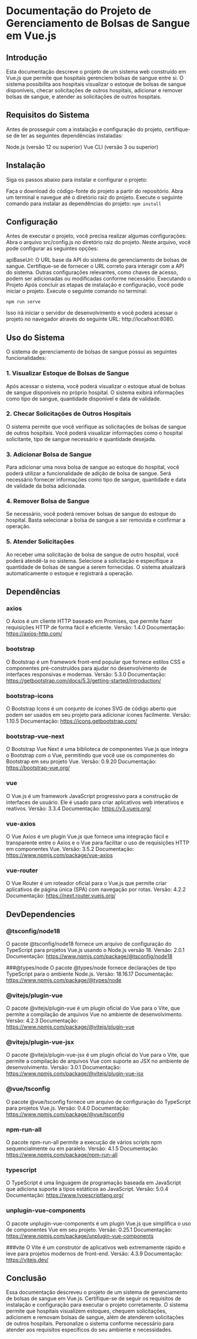 # Documentação do Projeto de Gerenciamento de Bolsas de Sangue em Vue.js
## Introdução
Esta documentação descreve o projeto de um sistema web construído em Vue.js que permite que hospitais gerenciem bolsas de sangue entre si. O sistema possibilita aos hospitais visualizar o estoque de bolsas de sangue disponíveis, checar solicitações de outros hospitais, adicionar e remover bolsas de sangue, e atender as solicitações de outros hospitais.

## Requisitos do Sistema
Antes de prosseguir com a instalação e configuração do projeto, certifique-se de ter as seguintes dependências instaladas:

Node.js (versão 12 ou superior)
Vue CLI (versão 3 ou superior)

## Instalação
Siga os passos abaixo para instalar e configurar o projeto:

Faça o download do código-fonte do projeto a partir do repositório.
Abra um terminal e navegue até o diretório raiz do projeto.
Execute o seguinte comando para instalar as dependências do projeto:
``npm install``

## Configuração
Antes de executar o projeto, você precisa realizar algumas configurações:
Abra o arquivo src/config.js no diretório raiz do projeto. Neste arquivo, você pode configurar as seguintes opções:

apiBaseUrl: O URL base da API do sistema de gerenciamento de bolsas de sangue. Certifique-se de fornecer o URL correto para interagir com a API do sistema.
Outras configurações relevantes, como chaves de acesso, podem ser adicionadas ou modificadas conforme necessário.
Executando o Projeto
Após concluir as etapas de instalação e configuração, você pode iniciar o projeto. Execute o seguinte comando no terminal:

``npm run serve``

Isso irá iniciar o servidor de desenvolvimento e você poderá acessar o projeto no navegador através do seguinte URL: http://localhost:8080.

## Uso do Sistema
O sistema de gerenciamento de bolsas de sangue possui as seguintes funcionalidades:

### 1. Visualizar Estoque de Bolsas de Sangue
Após acessar o sistema, você poderá visualizar o estoque atual de bolsas de sangue disponíveis no próprio hospital. O sistema exibirá informações como tipo de sangue, quantidade disponível e data de validade.

### 2. Checar Solicitações de Outros Hospitais
O sistema permite que você verifique as solicitações de bolsas de sangue de outros hospitais. Você poderá visualizar informações como o hospital solicitante, tipo de sangue necessário e quantidade desejada.

### 3. Adicionar Bolsa de Sangue
Para adicionar uma nova bolsa de sangue ao estoque do hospital, você poderá utilizar a funcionalidade de adição de bolsa de sangue. Será necessário fornecer informações como tipo de sangue, quantidade e data de validade da bolsa adicionada.

### 4. Remover Bolsa de Sangue
Se necessário, você poderá remover bolsas de sangue do estoque do hospital. Basta selecionar a bolsa de sangue a ser removida e confirmar a operação.

### 5. Atender Solicitações
Ao receber uma solicitação de bolsa de sangue de outro hospital, você poderá atendê-la no sistema. Selecione a solicitação e especifique a quantidade de bolsas de sangue a serem fornecidas. O sistema atualizará automaticamente o estoque e registrará a operação.


## Dependências
### axios
O Axios é um cliente HTTP baseado em Promises, que permite fazer requisições HTTP de forma fácil e eficiente.
Versão: 1.4.0
Documentação: https://axios-http.com/

### bootstrap
O Bootstrap é um framework front-end popular que fornece estilos CSS e componentes pré-construídos para ajudar no desenvolvimento de interfaces responsivas e modernas.
Versão: 5.3.0
Documentação: https://getbootstrap.com/docs/5.3/getting-started/introduction/

### bootstrap-icons
O Bootstrap Icons é um conjunto de ícones SVG de código aberto que podem ser usados em seu projeto para adicionar ícones facilmente.
Versão: 1.10.5
Documentação: https://icons.getbootstrap.com/

### bootstrap-vue-next
O Bootstrap Vue Next é uma biblioteca de componentes Vue.js que integra o Bootstrap com o Vue, permitindo que você use os componentes do Bootstrap em seu projeto Vue.
Versão: 0.9.20
Documentação: https://bootstrap-vue.org/

### vue
O Vue.js é um framework JavaScript progressivo para a construção de interfaces de usuário. Ele é usado para criar aplicativos web interativos e reativos.
Versão: 3.3.4
Documentação: https://v3.vuejs.org/

### vue-axios
O Vue Axios é um plugin Vue.js que fornece uma integração fácil e transparente entre o Axios e o Vue para facilitar o uso de requisições HTTP em componentes Vue.
Versão: 3.5.2
Documentação: https://www.npmjs.com/package/vue-axios

### vue-router
O Vue Router é um roteador oficial para o Vue.js que permite criar aplicativos de página única (SPA) com navegação por rotas.
Versão: 4.2.2
Documentação: https://next.router.vuejs.org/

## DevDependencies
### @tsconfig/node18
O pacote @tsconfig/node18 fornece um arquivo de configuração do TypeScript para projetos Vue.js usando o Node.js versão 18.
Versão: 2.0.1
Documentação: https://www.npmjs.com/package/@tsconfig/node18

###@types/node
O pacote @types/node fornece declarações de tipo TypeScript para o ambiente Node.js.
Versão: 18.16.17
Documentação: https://www.npmjs.com/package/@types/node

### @vitejs/plugin-vue
O pacote @vitejs/plugin-vue é um plugin oficial do Vue para o Vite, que permite a compilação de arquivos Vue no ambiente de desenvolvimento.
Versão: 4.2.3
Documentação: https://www.npmjs.com/package/@vitejs/plugin-vue

### @vitejs/plugin-vue-jsx
O pacote @vitejs/plugin-vue-jsx é um plugin oficial do Vue para o Vite, que permite a compilação de arquivos Vue com suporte ao JSX no ambiente de desenvolvimento.
Versão: 3.0.1
Documentação: https://www.npmjs.com/package/@vitejs/plugin-vue-jsx

### @vue/tsconfig
O pacote @vue/tsconfig fornece um arquivo de configuração do TypeScript para projetos Vue.js.
Versão: 0.4.0
Documentação: https://www.npmjs.com/package/@vue/tsconfig

### npm-run-all
O pacote npm-run-all permite a execução de vários scripts npm sequencialmente ou em paralelo.
Versão: 4.1.5
Documentação: https://www.npmjs.com/package/npm-run-all

### typescript
O TypeScript é uma linguagem de programação baseada em JavaScript que adiciona suporte a tipos estáticos ao JavaScript.
Versão: 5.0.4
Documentação: https://www.typescriptlang.org/

### unplugin-vue-components
O pacote unplugin-vue-components é um plugin Vue.js que simplifica o uso de componentes Vue em seu projeto.
Versão: 0.25.1
Documentação: https://www.npmjs.com/package/unplugin-vue-components

###vite
O Vite é um construtor de aplicativos web extremamente rápido e leve para projetos modernos de front-end.
Versão: 4.3.9
Documentação: https://vitejs.dev/


## Conclusão
Essa documentação descreveu o projeto de um sistema de gerenciamento de bolsas de sangue em Vue.js. Certifique-se de seguir os requisitos de instalação e configuração para executar o projeto corretamente. O sistema permite que hospitais visualizem estoques, chequem solicitações, adicionem e removam bolsas de sangue, além de atenderem solicitações de outros hospitais. Personalize o sistema conforme necessário para atender aos requisitos específicos do seu ambiente e necessidades.
